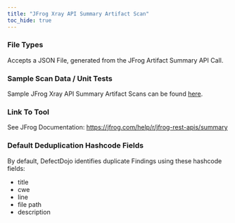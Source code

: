 ```yaml
---
title: "JFrog Xray API Summary Artifact Scan"
toc_hide: true
---
```


### File Types
Accepts a JSON File, generated from the JFrog Artifact Summary API Call.

### Sample Scan Data / Unit Tests
Sample JFrog Xray API Summary Artifact Scans can be found [here](https://github.com/DefectDojo/django-DefectDojo/tree/master/unittests/scans/jfrog_xray_api_summary_artifact).

### Link To Tool
See JFrog Documentation: https://jfrog.com/help/r/jfrog-rest-apis/summary

### Default Deduplication Hashcode Fields
By default, DefectDojo identifies duplicate Findings using these hashcode fields:

- title
- cwe
- line
- file path
- description
